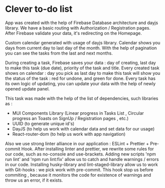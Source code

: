 # Clever to-do list

App was created with the help of Firebase Database architecture and dayjs library.
We have a basic routing with Authorization  / Registration pages.
After Firebase validate your data,  it's redirecting on the Homepage.

Custom calendar generated with usage of dayjs library.
Calendar shows you days from current day to last day of the month.
With the help of pagination you can see the tasks from the last and next months.

During creating a task, Firebase saves your data : day of creating, last day to make this task (due date), priority of the task and title.
Every created task shows on calendar : day you pick as last day to make this task will show you the status of the task : red for undone, and  green for done.
Every task has its own logic of updating, you can update your data with the help of newly opened update panel.

This task was made with the help of the list of dependencies, such libraries as :
- MUI Components Library (Linear progress in Tasks List , Circular progress an Toasts on SignUp / Registration pages , etc.)
- UUID (to generate unique id's)
- DayJS (to help us work with calendar data and set data for our usage)
- React-router-dom (to help us work with app navigation)

Also we use strong linter alliance in our application : ESLint + Prettier + Pre-commit Hook.
After installing linter and prettier, we rewrite some rules for our code, such as no-console and use-brackets.
Adding new scripts 'npm run lint' and 'npm run lint:fix' allow us to catch and handle warnings / errors in our code.
Installing husky-library and lint-staged-library allow us to work with Git-hooks : we pick work with pre-commit.
This hook stop us before commiting , because it monitors the code for existence of warnings and throw us an error, if it exists.
